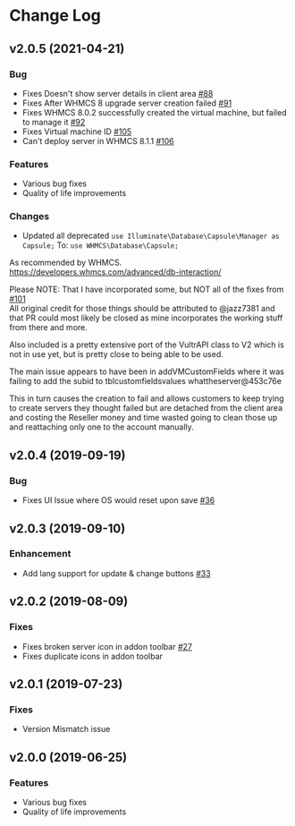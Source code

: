 # Change Log

## v2.0.5 (2021-04-21)
### Bug
* Fixes Doesn't show server details in client area [#88](https://github.com/vultr/whmcs-vultr/issues/88)
* Fixes After WHMCS 8 upgrade server creation failed [#91](https://github.com/vultr/whmcs-vultr/issues/91)
* Fixes WHMCS 8.0.2 successfully created the virtual machine, but failed to manage it [#92](https://github.com/vultr/whmcs-vultr/issues/92)
* Fixes Virtual machine ID [#105](https://github.com/vultr/whmcs-vultr/issues/105)
* Can't deploy server in WHMCS 8.1.1 [#106](https://github.com/vultr/whmcs-vultr/issues/106)
### Features
* Various bug fixes
* Quality of life improvements

### Changes
* Updated all deprecated
`use Illuminate\Database\Capsule\Manager as Capsule;`
To:
`use WHMCS\Database\Capsule;`

As recommended by WHMCS.
https://developers.whmcs.com/advanced/db-interaction/

Please NOTE: That I have incorporated some, but NOT all of the fixes from [#101](https://github.com/vultr/whmcs-vultr/issues/101)  
All original credit for those things should be attributed to @jazz7381 and that PR could most likely be closed as mine incorporates the working stuff from there and more.

Also included is a pretty extensive port of the VultrAPI class to V2 which is not in use yet, but is pretty close to being able to be used.

The main issue appears to have been in addVMCustomFields where it was failing to add the subid to tblcustomfieldsvalues
whattheserver@453c76e

This in turn causes the creation to fail and allows customers to keep trying to create servers they thought failed but are detached from the client area and costing the Reseller money and time wasted going to clean those up and reattaching only one to the account manually.

## v2.0.4 (2019-09-19)
### Bug
* Fixes UI Issue where OS would reset upon save [#36](https://github.com/vultr/whmcs-vultr/pull/36)

## v2.0.3 (2019-09-10)
### Enhancement
* Add lang support for update & change buttons [#33](https://github.com/vultr/whmcs-vultr/pull/33)

## v2.0.2 (2019-08-09)
### Fixes
* Fixes broken server icon in addon toolbar [#27](https://github.com/vultr/whmcs-vultr/issues/27)
* Fixes duplicate icons in addon toolbar

## v2.0.1 (2019-07-23)
### Fixes
* Version Mismatch issue


## v2.0.0 (2019-06-25)
### Features
* Various bug fixes
* Quality of life improvements
